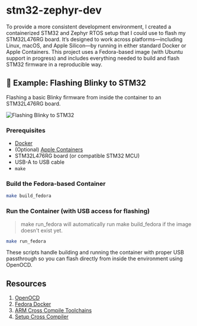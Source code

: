 # stm32-zephyr-dev

To provide a more consistent development environment, I created a containerized STM32 and 
Zephyr RTOS setup that I could use to flash my STM32L476RG board. It’s designed to work 
across platforms—including Linux, macOS, and Apple Silicon—by running in either standard 
Docker or Apple Containers. This project uses a Fedora-based image (with Ubuntu support 
in progress) and includes everything needed to build and flash STM32 firmware in a 
reproducible way.

## 🔦 Example: Flashing Blinky to STM32

Flashing a basic Blinky firmware from inside the container to an STM32L476RG board.

![Flashing Blinky to STM32](assets/blinky-demo.gif)

### Prerequisites

- [Docker](https://www.docker.com/)
- (Optional) [Apple Containers](https://developer.apple.com/documentation/applecontainers)
- STM32L476RG board (or compatible STM32 MCU)
- USB-A to USB cable
- `make`

### Build the Fedora-based Container

```bash
make build_fedora
```

### Run the Container (with USB access for flashing)
> make run_fedora will automatically run make build_fedora if the image doesn't exist yet.

```bash
make run_fedora
```

These scripts handle building and running the container with proper USB passthrough so you can flash directly from inside the environment using OpenOCD.

## Resources
1. [OpenOCD](https://openocd.org/)
2. [Fedora Docker](https://hub.docker.com/_/fedora)
3. [ARM Cross Compile Toolchains](https://developer.arm.com/downloads/-/arm-gnu-toolchain-downloads)
4. [Setup Cross Compiler](https://freeelectron.ro/arm-cross-compiler-tutorial-stm32/)

